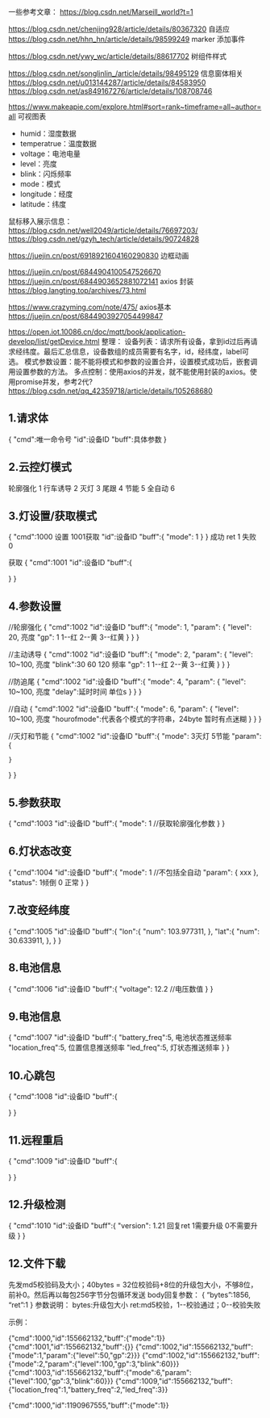 一些参考文章：
https://blog.csdn.net/Marseill_world?t=1

https://blog.csdn.net/chenjing928/article/details/80367320 自适应
https://blog.csdn.net/hhn_hn/article/details/98599249 marker 添加事件

https://blog.csdn.net/ywy_wc/article/details/88617702 树组件样式

https://blog.csdn.net/songlinlin_/article/details/98495129 信息窗体相关
https://blog.csdn.net/u013144287/article/details/84583950
https://blog.csdn.net/as849167276/article/details/108708746

https://www.makeapie.com/explore.html#sort=rank~timeframe=all~author=all 可视图表


- humid：湿度数据
- temperatrue：温度数据
- voltage：电池电量
- level：亮度
- blink：闪烁频率
- mode：模式
- longitude：经度
- latitude：纬度

鼠标移入展示信息：
https://blog.csdn.net/well2049/article/details/76697203/
https://blog.csdn.net/gzyh_tech/article/details/90724828

https://juejin.cn/post/6918921604160290830  边框动画


https://juejin.cn/post/6844904100547526670
https://juejin.cn/post/6844903652881072141 axios 封装
https://blog.langting.top/archives/73.html

https://www.crazyming.com/note/475/ axios基本
https://juejin.cn/post/6844903927054499847

https://open.iot.10086.cn/doc/mqtt/book/application-develop/list/getDevice.html
整理：
设备列表：请求所有设备，拿到id过后再请求经纬度。最后汇总信息，设备数组的成员需要有名字，id，经纬度，label可选。
模式参数设置：能不能将模式和参数的设置合并，设置模式成功后，嵌套调用设置参数的方法。
多点控制：使用axios的并发，就不能使用封装的axios。使用promise并发，参考2代?
https://blog.csdn.net/qq_42359718/article/details/105268680  

## 1.请求体
{
  "cmd":唯一命令号
  "id":设备ID
  "buff":具体参数
}

## 2.云控灯模式
轮廓强化   1
行车诱导   2
灭灯       3
尾跟       4
节能       5
全自动     6

## 3.灯设置/获取模式
{
  "cmd":1000 设置  1001获取
  "id":设备ID
  "buff":{
    "mode": 1
  }
}
成功 ret 1  失败 0

获取
{
  "cmd":1001
  "id":设备ID
  "buff":{
    
  }
}

## 4.参数设置
//轮廓强化
{
  "cmd":1002
  "id":设备ID
  "buff":{
    "mode": 1,
    "param": {
      "level": 20,  亮度
      "gp": 1       1--红  2--黄  3--红黄
    }
  }
}

//主动诱导
{
  "cmd":1002
  "id":设备ID
  "buff":{
    "mode": 2,
    "param": {
      "level": 10~100,  亮度
      "blink":30 60 120 频率
      "gp": 1       1--红  2--黄  3--红黄
    }
  }
}

//防追尾
{
  "cmd":1002
  "id":设备ID
  "buff":{
    "mode": 4,
    "param": {
      "level": 10~100,  亮度
      "delay":延时时间 单位s
    }
  }
}

//自动
{
  "cmd":1002
  "id":设备ID
  "buff":{
    "mode": 6,
    "param": {
      "level": 10~100,  亮度
      "hourofmode":代表各个模式的字符串，24byte    暂时有点迷糊
    }
  }
}

//灭灯和节能
{
  "cmd":1002
  "id":设备ID
  "buff":{
    "mode": 3灭灯 5节能
    "param": {
      
    }
  }
}

## 5.参数获取
{
  "cmd":1003
  "id":设备ID
  "buff":{
    "mode": 1 //获取轮廓强化参数
  }
}

## 6.灯状态改变
{
  "cmd":1004
  "id":设备ID
  "buff":{
    "mode": 1  //不包括全自动
    "param": {
      xxx
    },
    "status": 1倾倒   0 正常
  }
}

## 7.改变经纬度
{
  "cmd":1005
  "id":设备ID
  "buff":{
    "lon":{
      "num": 103.977311,
    },
    "lat":{
      "num": 30.633911,
    },
  }
}

## 8.电池信息
{
  "cmd":1006
  "id":设备ID
  "buff":{
    "voltage": 12.2  //电压数值
  }
}

## 9.电池信息
{
  "cmd":1007
  "id":设备ID
  "buff":{
    "battery_freq":5,     电池状态推送频率
    "location_freq":5,    位置信息推送频率
    "led_freq":5,         灯状态推送频率
  }
}

## 10.心跳包
{
  "cmd":1008
  "id":设备ID
  "buff":{
    
  }
}

## 11.远程重启
{
  "cmd":1009
  "id":设备ID
  "buff":{
    
  }
}

## 12.升级检测
{
  "cmd":1010
  "id":设备ID
  "buff":{
    "version": 1.21  回复ret 1需要升级 0不需要升级
  }
}

## 12.文件下载
先发md5校验码及大小；40bytes = 32位校验码+8位的升级包大小，不够8位，前补0。然后再以每包256字节分包循环发送
body回复参数：
{
“bytes”:1856,
“ret”:1
}
参数说明：
bytes:升级包大小
ret:md5校验，1--校验通过；0--校验失败



示例：

{"cmd":1000,"id":155662132,"buff":{"mode":1}}
{"cmd":1001,"id":155662132,"buff":{}}
{"cmd":1002,"id":155662132,"buff":{"mode":1,"param":{"level":50,"gp":2}}}
{"cmd":1002,"id":155662132,"buff":{"mode":2,"param":{"level":100,"gp":3,"blink":60}}}
{"cmd":1003,"id":155662132,"buff":{"mode":6,"param":{"level":100,"gp":3,"blink":60}}}
{"cmd":1009,"id":155662132,"buff":{"location_freq":1,"battery_freq":2,"led_freq":3}}

{"cmd":1000,"id":1190967555,"buff":{"mode":1}}